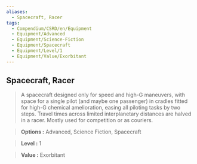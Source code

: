 ```yaml
---
aliases:
  - Spacecraft, Racer
tags:
  - Compendium/CSRD/en/Equipment
  - Equipment/Advanced
  - Equipment/Science-Fiction
  - Equipment/Spacecraft
  - Equipment/Level/1
  - Equipment/Value/Exorbitant
---
```

  
    
## Spacecraft, Racer    
    
>A spacecraft designed only for speed and high-G maneuvers, with space for a single pilot (and maybe one passenger) in cradles fitted for high-G chemical amelioration, easing all piloting tasks by two steps. Travel times across limited interplanetary distances are halved in a racer. Mostly used for competition or as couriers.    
> **Options :** Advanced, Science Fiction, Spacecraft    
> **Level :** 1    
> **Value :** Exorbitant